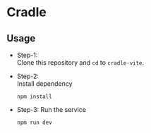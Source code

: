 # Cradle

## Usage
- Step-1:  
  Clone this repository and `cd` to `cradle-vite`.
  
- Step-2:  
  Install dependency
  ```
  npm install
  ```
- Step-3:
  Run the service
  ```
  npm run dev
  ```

